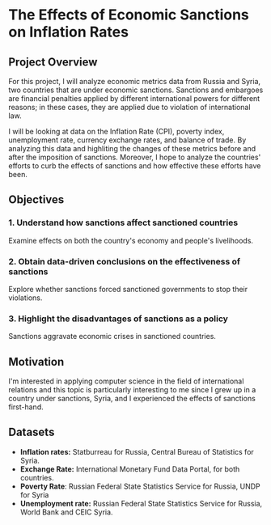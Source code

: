 # The Effects of Economic Sanctions on Inflation Rates
## Project Overview
For this project, I will analyze economic metrics data from Russia and Syria, two countries that are under economic sanctions. Sanctions and embargoes are financial penalties applied by different international powers for different reasons; in these cases, they are applied due to violation of international law.

I will be looking at data on the Inflation Rate (CPI), poverty index, unemployment rate, currency exchange rates, and balance of trade. By analyzing this data and highliting the changes of these metrics before and after the imposition of sanctions. Moreover, I hope to analyze the countries' efforts to curb the effects of sanctions and how effective these efforts have been.


## Objectives
### 1. Understand how sanctions affect sanctioned countries
Examine effects on both the country's economy and people's livelihoods.

### 2. Obtain data-driven conclusions on the effectiveness of sanctions
Explore whether sanctions forced sanctioned governments to stop their violations.

### 3. Highlight the disadvantages of sanctions as a policy
Sanctions aggravate economic crises in sanctioned countries.

## Motivation
I'm interested in applying computer science in the field of international relations and this topic is particularly interesting to me since I grew up in a country under sanctions, Syria, and I experienced the effects of sanctions first-hand.

## Datasets
- **Inflation rates:** Statburreau for Russia, Central Bureau of Statistics for Syria.
- **Exchange Rate:** International Monetary Fund Data Portal, for both countries.
- **Poverty Rate**: Russian Federal State Statistics Service for Russia, UNDP for Syria
- **Unemployment rate:**  Russian Federal State Statistics Service for Russia, World Bank and CEIC Syria.

   




